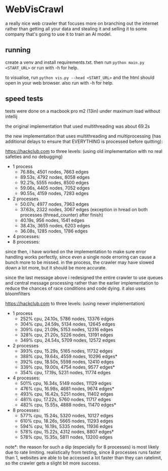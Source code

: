 # WebVisCrawl

a really nice web crawler that focuses more on branching out the
internet rather than getting all your data and stealing it and
selling it to some company that's going to use it to train an AI
model.

## running
create a venv and install requirements.txt. then run `python main.py <START_URL>` or run with -h for help.

to visualise, run `python vis.py --head <START_URL>` and the html should open in your web browser. also run with -h for help.

## speed tests

tests were done on a macbook pro m2 (13in) under maximum load without intellij

the original implementation that used multithreading was about 69.2s

the new implementation that uses multithreading and multiprocessing (has additional delays to ensure that EVERYTHING is processed before quitting):

https://hackclub.com to three levels: (using old implementation with no real safeties and no debugging)
- 1 process
  - 76.88s, 4501 nodes, 7663 edges
  - 89.53s, 4792 nodes, 8058 edges
  - 92.21s, 5555 nodes, 8500 edges
  - 59.06s, 4405 nodes, 7052 edges
  - 90.55s, 4159 nodes, 7283 edges
- 2 processes
  - 50.07s, 4977 nodes, 7963 edges
  - 37.63s, 2322 nodes, 3067 edges (exception in hread on both processes (thread_counter) after finish)
  - 40.19s, 956 nodes, 1541 edges
  - 38.43s, 3655 nodes, 6203 edges
  - 36.08s, 1285 nodes, 1786 edges
- 4 processes:
- 8 processes:

since then, i have worked on the implementation to make sure
error handling works perfectly, since even a single node erroring
can cause a bunch more to be missed. in the process, the crawler
may have slowed down a lot more, but it should be more accurate.

since the last message above i redesigned the entire crawler to use
queues and central message processing rather than the earlier implementation
to reduce the chances of race conditions and code dying. it also uses bloomfilters

https://hackclub.com to three levels: (using newer implementation)
- 1 process
    - 252% cpu, 24.10s, 5786 nodes, 13376 edges
    - 304% cpu, 24.59s, 5134 nodes, 12645 edges
    - 309% cpu, 21.09s, 5153 nodes, 12316 edges
    - 328% cpu, 21.20s, 5226 nodes, 13191 edges
    - 349% cpu, 24.54s, 5709 nodes, 12572 edges
- 2 processes
    - 393% cpu, 15.29s, 5165 nodes, 11732 edges
    - 388% cpu, 19.64s, 4559 nodes, 10296 edges*
    - 392% cpu, 18.50s, 5598 nodes, 12410 edges
    - 339% cpu, 19.00s, 4754 nodes, 9577 edges*
    - 354% cpu, 17.19s, 5231 nodes, 11774 edges
- 4 processes:
    - 501% cpu, 16.34s, 5149 nodes, 11129 edges
    - 476% cpu, 16.98s, 4681 nodes, 9674 edges*
    - 493% cpu, 16.42s, 5251 nodes, 11402 edges
    - 481% cpu, 17.22s, 5760 nodes, 11717 edges
    - 482% cpu, 15.55s, 4888 nodes, 11470 edges*
- 8 processes:
    - 577% cpu, 15.24s, 5320 nodes, 10127 edges
    - 610% cpu, 18.26s, 5665 nodes, 11293 edges
    - 594% cpu, 16.19s, 5335 nodes, 11936 edges
    - 578% cpu, 15.22s, 4312 nodes, 8807 edges*
    - 578% cpu, 15.35s, 5811 nodes, 13200 edges

note*: the reason for such a dip (especially for 8 processes)
is most likely due to rate limiting. realistically from testing,
since 8 processes runs faster than 1, websites are able to be
accessed a lot faster than they can ratelimit, so the crawler
gets a slight bit more success.